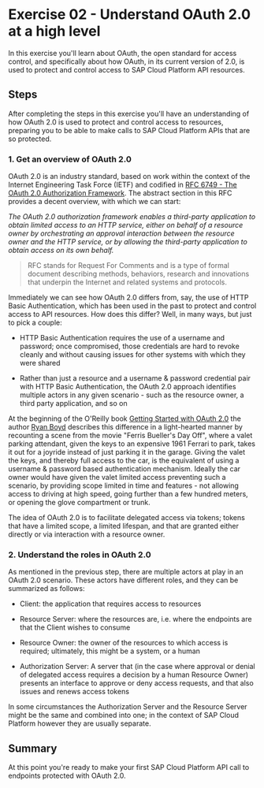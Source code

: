# Exercise 02 - Understand OAuth 2.0 at a high level

In this exercise you'll learn about OAuth, the open standard for access control, and specifically about how OAuth, in its current version of 2.0, is used to protect and control access to SAP Cloud Platform API resources.


## Steps

After completing the steps in this exercise you'll have an understanding of how OAuth 2.0 is used to protect and control access to resources, preparing you to be able to make calls to SAP Cloud Platform APIs that are so protected.

### 1. Get an overview of OAuth 2.0

OAuth 2.0 is an industry standard, based on work within the context of the Internet Engineering Task Force (IETF) and codified in [RFC 6749 - The OAuth 2.0 Authorization Framework](https://tools.ietf.org/html/rfc6749). The abstract section in this RFC provides a decent overview, with which we can start:

_The OAuth 2.0 authorization framework enables a third-party
   application to obtain limited access to an HTTP service, either on
   behalf of a resource owner by orchestrating an approval interaction
   between the resource owner and the HTTP service, or by allowing the
   third-party application to obtain access on its own behalf._

> RFC stands for Request For Comments and is a type of formal document describing methods, behaviors, research and innovations that underpin the Internet and related systems and protocols.

Immediately we can see how OAuth 2.0 differs from, say, the use of HTTP Basic Authentication, which has been used in the past to protect and control access to API resources. How does this differ? Well, in many ways, but just to pick a couple:

- HTTP Basic Authentication requires the use of a username and password; once compromised, those credentials are hard to revoke cleanly and without causing issues for other systems with which they were shared

- Rather than just a resource and a username & password credential pair with HTTP Basic Authentication, the OAuth 2.0 approach identifies multiple actors in any given scenario - such as the resource owner, a third party application, and so on

At the beginning of the O'Reilly book [Getting Started with OAuth 2.0](https://www.oreilly.com/library/view/getting-started-with/9781449317843/) the author [Ryan Boyd](https://www.linkedin.com/in/ryguyrg/) describes this difference in a light-hearted manner by recounting a scene from the movie "Ferris Bueller's Day Off", where a valet parking attendant, given the keys to an expensive 1961 Ferrari to park, takes it out for a joyride instead of just parking it in the garage. Giving the valet the keys, and thereby full access to the car, is the equivalent of using a username & password based authentication mechanism. Ideally the car owner would have given the valet limited access preventing such a scenario, by providing scope limited in time and features - not allowing access to driving at high speed, going further than a few hundred meters, or opening the glove compartment or trunk.

The idea of OAuth 2.0 is to facilitate delegated access via tokens; tokens that have a limited scope, a limited lifespan, and that are granted either directly or via interaction with a resource owner.


### 2. Understand the roles in OAuth 2.0

As mentioned in the previous step, there are multiple actors at play in an OAuth 2.0 scenario. These actors have different roles, and they can be summarized as follows:

- Client: the application that requires access to resources

- Resource Server: where the resources are, i.e. where the endpoints are that the Client wishes to consume

- Resource Owner: the owner of the resources to which access is required; ultimately, this might be a system, or a human

- Authorization Server: A server that (in the case where approval or denial of delegated access requires a decision by a human Resource Owner) presents an interface to approve or deny access requests, and that also issues and renews access tokens

In some circumstances the Authorization Server and the Resource Server might be the same and combined into one; in the context of SAP Cloud Platform however they are usually separate.


## Summary

At this point you're ready to make your first SAP Cloud Platform API call to endpoints protected with OAuth 2.0.
